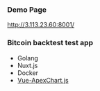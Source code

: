 ### Demo Page
http://3.113.23.60:8001/

### Bitcoin backtest test app

- Golang
- Nuxt.js
- Docker
- [Vue-ApexChart.js](https://apexcharts.com/docs/vue-charts/)

